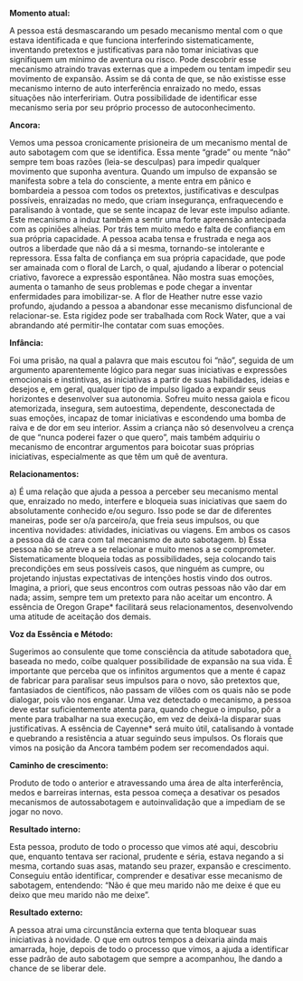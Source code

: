**Momento atual:**

 A pessoa está desmascarando um pesado mecanismo mental com o que estava identificada e que funciona interferindo sistematicamente, inventando pretextos e justificativas para não tomar iniciativas que signifiquem um mínimo de aventura ou risco. Pode descobrir esse mecanismo atraindo travas externas que a impedem ou tentam impedir seu movimento de expansão. Assim se dá conta de que, se não existisse esse mecanismo interno de auto interferência enraizado no medo, essas situações não interfeririam. Outra possibilidade de identificar esse mecanismo seria por seu próprio processo de autoconhecimento. 


 **Ancora:** 

Vemos uma pessoa cronicamente prisioneira de um mecanismo mental de auto sabotagem com que se identifica. Essa mente “grade” ou mente “não” sempre tem boas razões (leia-se desculpas) para impedir qualquer movimento que suponha aventura. Quando um impulso de expansão se manifesta sobre a tela do consciente, a mente entra em pânico e bombardeia a pessoa com todos os pretextos, justificativas e desculpas possíveis, enraizadas no medo, que criam insegurança, enfraquecendo e paralisando à vontade, que se sente incapaz de levar este impulso adiante. Este mecanismo a induz também a sentir uma forte apreensão antecipada com as opiniões alheias. Por trás tem muito medo e falta de confiança em sua própria capacidade. A pessoa acaba tensa e frustrada e nega aos outros a liberdade que não dá a si mesma, tornando-se intolerante e repressora. Essa falta de confiança em sua própria capacidade, que pode ser amainada com o floral de Larch, o qual, ajudando a liberar o potencial criativo, favorece a expressão espontânea. Não mostra suas emoções, aumenta o tamanho de seus problemas e pode chegar a inventar enfermidades para imobilizar-se. A flor de Heather nutre esse vazio profundo, ajudando a pessoa a abandonar esse mecanismo disfuncional de relacionar-se. Esta rigidez pode ser trabalhada com Rock Water, que a vai abrandando até permitir-lhe contatar com suas emoções. 


**Infância:**

 Foi uma prisão, na qual a palavra que mais escutou foi “não”, seguida de um argumento aparentemente lógico para negar suas iniciativas e expressões emocionais e instintivas, as iniciativas a partir de suas habilidades, ideias e desejos e, em geral, qualquer tipo de impulso ligado a expandir seus horizontes e desenvolver sua autonomia. Sofreu muito nessa gaiola e ficou atemorizada, insegura, sem autoestima, dependente, desconectada de suas emoções, incapaz de tomar iniciativas e escondendo uma bomba de raiva e de dor em seu interior. Assim a criança não só desenvolveu a crença de que “nunca poderei fazer o que quero”, mais também adquiriu o mecanismo de encontrar argumentos para boicotar suas próprias iniciativas, especialmente as que têm um quê de aventura. 


**Relacionamentos:**

 a) É uma relação que ajuda a pessoa a perceber seu mecanismo mental que, enraizado no medo, interfere e bloqueia suas iniciativas que saem do absolutamente conhecido e/ou seguro. Isso pode se dar de diferentes maneiras, pode ser o/a parceiro/a, que freia seus impulsos, ou que incentiva novidades: atividades, iniciativas ou viagens. Em ambos os casos a pessoa dá de cara com tal mecanismo de auto sabotagem. b) Essa pessoa não se atreve a se relacionar e muito menos a se comprometer. Sistematicamente bloqueia todas as possibilidades, seja colocando tais precondições em seus possíveis casos, que ninguém as cumpre, ou projetando injustas expectativas de intenções hostis vindo dos outros. Imagina, a priori, que seus encontros com outras pessoas não vão dar em nada; assim, sempre tem um pretexto para não aceitar um encontro. A essência de Oregon Grape* facilitará seus relacionamentos, desenvolvendo uma atitude de aceitação dos demais. 


**Voz da Essência e Método:**

 Sugerimos ao consulente que tome consciência da atitude sabotadora que, baseada no medo, coíbe qualquer possibilidade de expansão na sua vida. É importante que perceba que os infinitos argumentos que a mente é capaz de fabricar para paralisar seus impulsos para o novo, são pretextos que, fantasiados de científicos, não passam de vilões com os quais não se pode dialogar, pois vão nos enganar. Uma vez detectado o mecanismo, a pessoa deve estar suficientemente atenta para, quando chegue o impulso, pôr a mente para trabalhar na sua execução, em vez de deixá-la disparar suas justificativas. A essência de Cayenne* será muito útil, catalisando à vontade e quebrando a resistência a atuar seguindo seus impulsos. Os florais que vimos na posição da Ancora também podem ser recomendados aqui. 


**Caminho de crescimento:**

 Produto de todo o anterior e atravessando uma área de alta interferência, medos e barreiras internas, esta pessoa começa a desativar os pesados mecanismos de autossabotagem e autoinvalidação que a impediam de se jogar no novo. 


**Resultado interno:**

 Esta pessoa, produto de todo o processo que vimos até aqui, descobriu que, enquanto tentava ser racional, prudente e séria, estava negando a si mesma, cortando suas asas, matando seu prazer, expansão e crescimento. Conseguiu então identificar, comprender e desativar esse mecanismo de sabotagem, entendendo: “Não é que meu marido não me deixe é que eu deixo que meu marido não me deixe”. 


**Resultado externo:**

 A pessoa atrai uma circunstância externa que tenta bloquear suas iniciativas à novidade. O que em outros tempos a deixaria ainda mais amarrada, hoje, depois de todo o processo que vimos, a ajuda a identificar esse padrão de auto sabotagem que sempre a acompanhou, lhe dando a chance de se liberar dele.

